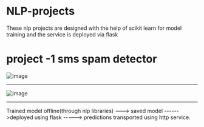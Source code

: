 # NLP-projects

These nlp projects are designed with the help of scikit learn for model training and the service is deployed via flask 

# project -1 sms spam detector 
![image](https://user-images.githubusercontent.com/77716898/198896313-1cd39cb7-d26e-437d-a8ae-95cf727958df.png)

------------------------------------------------------------------------------------------------------------------
![image](https://user-images.githubusercontent.com/77716898/198896340-9572e97b-7a96-46d2-917b-21a283500d59.png)

------------------------------------------------------------------------------------------------------------------


Trained model offline(through nlp libraries) ---> saved model ------>deployed using flask -----> predictions transported using http service.
